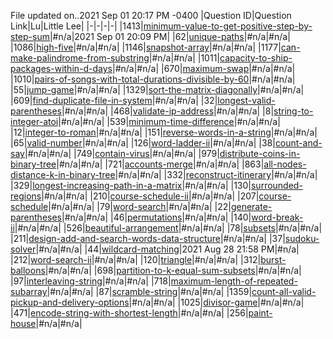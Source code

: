 File updated on..2021 Sep 01 20:17 PM -0400
|Question ID|Question Link|Lu|Little Lee|
|-|-|-|-|
|1413|[minimum-value-to-get-positive-step-by-step-sum](https://leetcode.com/problems/minimum-value-to-get-positive-step-by-step-sum)|#n/a|2021 Sep 01 20:09 PM|
|62|[unique-paths](https://leetcode.com/problems/unique-paths)|#n/a|#n/a|
|1086|[high-five](https://leetcode.com/problems/high-five)|#n/a|#n/a|
|1146|[snapshot-array](https://leetcode.com/problems/snapshot-array)|#n/a|#n/a|
|1177|[can-make-palindrome-from-substring](https://leetcode.com/problems/can-make-palindrome-from-substring)|#n/a|#n/a|
|1011|[capacity-to-ship-packages-within-d-days](https://leetcode.com/problems/capacity-to-ship-packages-within-d-days)|#n/a|#n/a|
|670|[maximum-swap](https://leetcode.com/problems/maximum-swap)|#n/a|#n/a|
|1010|[pairs-of-songs-with-total-durations-divisible-by-60](https://leetcode.com/problems/pairs-of-songs-with-total-durations-divisible-by-60)|#n/a|#n/a|
|55|[jump-game](https://leetcode.com/problems/jump-game)|#n/a|#n/a|
|1329|[sort-the-matrix-diagonally](https://leetcode.com/problems/sort-the-matrix-diagonally)|#n/a|#n/a|
|609|[find-duplicate-file-in-system](https://leetcode.com/problems/find-duplicate-file-in-system)|#n/a|#n/a|
|32|[longest-valid-parentheses](https://leetcode.com/problems/longest-valid-parentheses)|#n/a|#n/a|
|468|[validate-ip-address](https://leetcode.com/problems/validate-ip-address)|#n/a|#n/a|
|8|[string-to-integer-atoi](https://leetcode.com/problems/string-to-integer-atoi)|#n/a|#n/a|
|539|[minimum-time-difference](https://leetcode.com/problems/minimum-time-difference)|#n/a|#n/a|
|12|[integer-to-roman](https://leetcode.com/problems/integer-to-roman)|#n/a|#n/a|
|151|[reverse-words-in-a-string](https://leetcode.com/problems/reverse-words-in-a-string)|#n/a|#n/a|
|65|[valid-number](https://leetcode.com/problems/valid-number)|#n/a|#n/a|
|126|[word-ladder-ii](https://leetcode.com/problems/word-ladder-ii)|#n/a|#n/a|
|38|[count-and-say](https://leetcode.com/problems/count-and-say)|#n/a|#n/a|
|749|[contain-virus](https://leetcode.com/problems/contain-virus)|#n/a|#n/a|
|979|[distribute-coins-in-binary-tree](https://leetcode.com/problems/distribute-coins-in-binary-tree)|#n/a|#n/a|
|721|[accounts-merge](https://leetcode.com/problems/accounts-merge)|#n/a|#n/a|
|863|[all-nodes-distance-k-in-binary-tree](https://leetcode.com/problems/all-nodes-distance-k-in-binary-tree)|#n/a|#n/a|
|332|[reconstruct-itinerary](https://leetcode.com/problems/reconstruct-itinerary)|#n/a|#n/a|
|329|[longest-increasing-path-in-a-matrix](https://leetcode.com/problems/longest-increasing-path-in-a-matrix)|#n/a|#n/a|
|130|[surrounded-regions](https://leetcode.com/problems/surrounded-regions)|#n/a|#n/a|
|210|[course-schedule-ii](https://leetcode.com/problems/course-schedule-ii)|#n/a|#n/a|
|207|[course-schedule](https://leetcode.com/problems/course-schedule)|#n/a|#n/a|
|79|[word-search](https://leetcode.com/problems/word-search)|#n/a|#n/a|
|22|[generate-parentheses](https://leetcode.com/problems/generate-parentheses)|#n/a|#n/a|
|46|[permutations](https://leetcode.com/problems/permutations)|#n/a|#n/a|
|140|[word-break-ii](https://leetcode.com/problems/word-break-ii)|#n/a|#n/a|
|526|[beautiful-arrangement](https://leetcode.com/problems/beautiful-arrangement)|#n/a|#n/a|
|78|[subsets](https://leetcode.com/problems/subsets)|#n/a|#n/a|
|211|[design-add-and-search-words-data-structure](https://leetcode.com/problems/design-add-and-search-words-data-structure)|#n/a|#n/a|
|37|[sudoku-solver](https://leetcode.com/problems/sudoku-solver)|#n/a|#n/a|
|44|[wildcard-matching](https://leetcode.com/problems/wildcard-matching)|2021 Aug 28 21:58 PM|#n/a|
|212|[word-search-ii](https://leetcode.com/problems/word-search-ii)|#n/a|#n/a|
|120|[triangle](https://leetcode.com/problems/triangle)|#n/a|#n/a|
|312|[burst-balloons](https://leetcode.com/problems/burst-balloons)|#n/a|#n/a|
|698|[partition-to-k-equal-sum-subsets](https://leetcode.com/problems/partition-to-k-equal-sum-subsets)|#n/a|#n/a|
|97|[interleaving-string](https://leetcode.com/problems/interleaving-string)|#n/a|#n/a|
|718|[maximum-length-of-repeated-subarray](https://leetcode.com/problems/maximum-length-of-repeated-subarray)|#n/a|#n/a|
|87|[scramble-string](https://leetcode.com/problems/scramble-string)|#n/a|#n/a|
|1359|[count-all-valid-pickup-and-delivery-options](https://leetcode.com/problems/count-all-valid-pickup-and-delivery-options)|#n/a|#n/a|
|1025|[divisor-game](https://leetcode.com/problems/divisor-game)|#n/a|#n/a|
|471|[encode-string-with-shortest-length](https://leetcode.com/problems/encode-string-with-shortest-length)|#n/a|#n/a|
|256|[paint-house](https://leetcode.com/problems/paint-house)|#n/a|#n/a|
